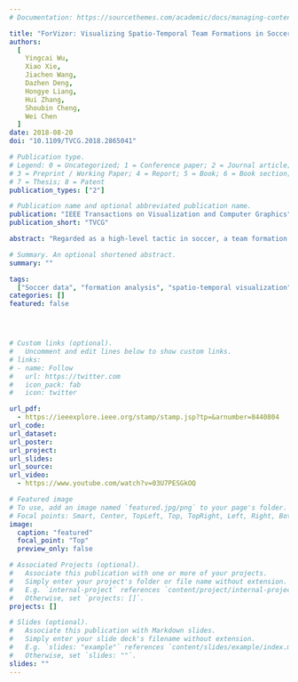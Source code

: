 ```yaml
---
# Documentation: https://sourcethemes.com/academic/docs/managing-content/

title: "ForVizor: Visualizing Spatio-Temporal Team Formations in Soccer."
authors:
  [
    Yingcai Wu,
    Xiao Xie,
    Jiachen Wang,
    Dazhen Deng,
    Hongye Liang,
    Hui Zhang,
    Shoubin Cheng,
    Wei Chen
  ]
date: 2018-08-20
doi: "10.1109/TVCG.2018.2865041"

# Publication type.
# Legend: 0 = Uncategorized; 1 = Conference paper; 2 = Journal article;
# 3 = Preprint / Working Paper; 4 = Report; 5 = Book; 6 = Book section;
# 7 = Thesis; 8 = Patent
publication_types: ["2"]

# Publication name and optional abbreviated publication name.
publication: "IEEE Transactions on Visualization and Computer Graphics"
publication_short: "TVCG"

abstract: "Regarded as a high-level tactic in soccer, a team formation assigns players different tasks and indicates their active regions on the pitch, thereby influencing the team performance significantly. Analysis of formations in soccer has become particularly indispensable for soccer analysts. However, formations of a team are intrinsically time-varying and contain inherent spatial information. The spatio-temporal nature of formations and other characteristics of soccer data, such as multivariate features, make analysis of formations in soccer a challenging problem. In this study, we closely worked with domain experts to characterize domain problems of formation analysis in soccer and formulated several design goals. We design a novel spatio-temporal visual representation of changes in team formation, allowing analysts to visually analyze the evolution of formations and track the spatial flow of players within formations over time. Based on the new design, we further design and develop ForVizor, a visual analytics system, which empowers users to track the spatio-temporal changes in formation and understand how and why such changes occur. With ForVizor, domain experts conduct formation analysis of two games. Analysis results with insights and useful feedback are summarized in two case studies."

# Summary. An optional shortened abstract.
summary: ""

tags:
  ["Soccer data", "formation analysis", "spatio-temporal visualization"]
categories: []
featured: false




# Custom links (optional).
#   Uncomment and edit lines below to show custom links.
# links:
# - name: Follow
#   url: https://twitter.com
#   icon_pack: fab
#   icon: twitter

url_pdf:
  - https://ieeexplore.ieee.org/stamp/stamp.jsp?tp=&arnumber=8440804
url_code:
url_dataset:
url_poster:
url_project:
url_slides:
url_source:
url_video:
  - https://www.youtube.com/watch?v=03U7PESGkOQ

# Featured image
# To use, add an image named `featured.jpg/png` to your page's folder.
# Focal points: Smart, Center, TopLeft, Top, TopRight, Left, Right, BottomLeft, Bottom, BottomRight.
image:
  caption: "featured"
  focal_point: "Top"
  preview_only: false

# Associated Projects (optional).
#   Associate this publication with one or more of your projects.
#   Simply enter your project's folder or file name without extension.
#   E.g. `internal-project` references `content/project/internal-project/index.md`.
#   Otherwise, set `projects: []`.
projects: []

# Slides (optional).
#   Associate this publication with Markdown slides.
#   Simply enter your slide deck's filename without extension.
#   E.g. `slides: "example"` references `content/slides/example/index.md`.
#   Otherwise, set `slides: ""`.
slides: ""
---
```

